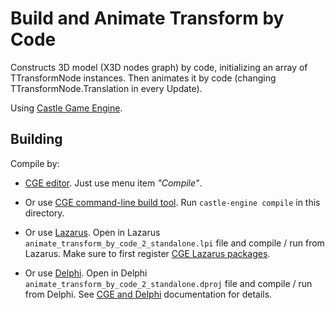 # Build and Animate Transform by Code

Constructs 3D model (X3D nodes graph) by code,
initializing an array of TTransformNode instances.
Then animates it by code (changing TTransformNode.Translation in every Update).

Using [Castle Game Engine](https://castle-engine.io/).

## Building

Compile by:

- [CGE editor](https://castle-engine.io/manual_editor.php). Just use menu item _"Compile"_.

- Or use [CGE command-line build tool](https://castle-engine.io/build_tool). Run `castle-engine compile` in this directory.

- Or use [Lazarus](https://www.lazarus-ide.org/). Open in Lazarus `animate_transform_by_code_2_standalone.lpi` file and compile / run from Lazarus. Make sure to first register [CGE Lazarus packages](https://castle-engine.io/lazarus).

- Or use [Delphi](https://www.embarcadero.com/products/Delphi). Open in Delphi `animate_transform_by_code_2_standalone.dproj` file and compile / run from Delphi. See [CGE and Delphi](https://castle-engine.io/delphi) documentation for details.
